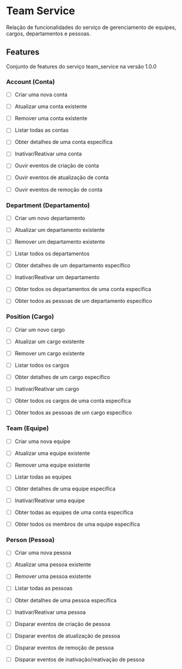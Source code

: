 # Team Service

Relação de funcionalidades do serviço de gerenciamento de equipes, cargos, departamentos e pessoas.

## Features

Conjunto de features do serviço team_service na versão 1.0.0

### Account (Conta)

- [ ] Criar uma nova conta
- [ ] Atualizar uma conta existente
- [ ] Remover uma conta existente
- [ ] Listar todas as contas
- [ ] Obter detalhes de uma conta específica
- [ ] Inativar/Reativar uma conta

- [ ] Ouvir eventos de criação de conta
- [ ] Ouvir eventos de atualização de conta
- [ ] Ouvir eventos de remoção de conta

### Department (Departamento)

- [ ] Criar um novo departamento
- [ ] Atualizar um departamento existente
- [ ] Remover um departamento existente
- [ ] Listar todos os departamentos
- [ ] Obter detalhes de um departamento específico
- [ ] Inativar/Reativar um departamento

- [ ] Obter todos os departamentos de uma conta específica
- [ ] Obter todos as pessoas de um departamento específico

### Position (Cargo)

- [ ] Criar um novo cargo
- [ ] Atualizar um cargo existente
- [ ] Remover um cargo existente
- [ ] Listar todos os cargos
- [ ] Obter detalhes de um cargo específico
- [ ] Inativar/Reativar um cargo

- [ ] Obter todos os cargos de uma conta específica
- [ ] Obter todos as pessoas de um cargo específico

### Team (Equipe)

- [ ] Criar uma nova equipe
- [ ] Atualizar uma equipe existente
- [ ] Remover uma equipe existente
- [ ] Listar todas as equipes
- [ ] Obter detalhes de uma equipe específica
- [ ] Inativar/Reativar uma equipe

- [ ] Obter todas as equipes de uma conta específica
- [ ] Obter todos os membros de uma equipe específica

### Person (Pessoa)

- [ ] Criar uma nova pessoa
- [ ] Atualizar uma pessoa existente
- [ ] Remover uma pessoa existente
- [ ] Listar todas as pessoas
- [ ] Obter detalhes de uma pessoa específica
- [ ] Inativar/Reativar uma pessoa

- [ ] Disparar eventos de criação de pessoa
- [ ] Disparar eventos de atualização de pessoa
- [ ] Disparar eventos de remoção de pessoa
- [ ] Disparar eventos de inativação/reativação de pessoa
